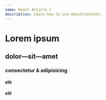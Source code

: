 ```yaml
---
name: React Article 1
description: Learn how to use @nuxt/content.
---
```


# Lorem ipsum
## dolor—sit—amet
### consectetur &amp; adipisicing
#### elit
##### elit
